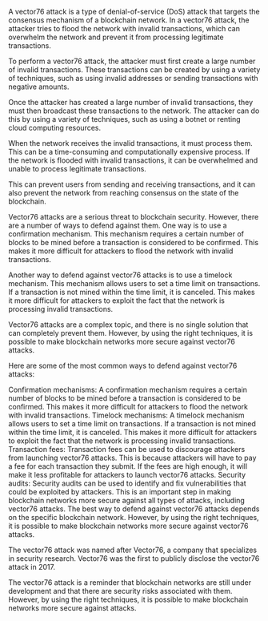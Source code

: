 
A vector76 attack is a type of denial-of-service (DoS) attack that targets the consensus mechanism of a blockchain network. In a vector76 attack, the attacker tries to flood the network with invalid transactions, which can overwhelm the network and prevent it from processing legitimate transactions.

To perform a vector76 attack, the attacker must first create a large number of invalid transactions. These transactions can be created by using a variety of techniques, such as using invalid addresses or sending transactions with negative amounts.

Once the attacker has created a large number of invalid transactions, they must then broadcast these transactions to the network. The attacker can do this by using a variety of techniques, such as using a botnet or renting cloud computing resources.

When the network receives the invalid transactions, it must process them. This can be a time-consuming and computationally expensive process. If the network is flooded with invalid transactions, it can be overwhelmed and unable to process legitimate transactions.

This can prevent users from sending and receiving transactions, and it can also prevent the network from reaching consensus on the state of the blockchain.

Vector76 attacks are a serious threat to blockchain security. However, there are a number of ways to defend against them. One way is to use a confirmation mechanism. This mechanism requires a certain number of blocks to be mined before a transaction is considered to be confirmed. This makes it more difficult for attackers to flood the network with invalid transactions.

Another way to defend against vector76 attacks is to use a timelock mechanism. This mechanism allows users to set a time limit on transactions. If a transaction is not mined within the time limit, it is canceled. This makes it more difficult for attackers to exploit the fact that the network is processing invalid transactions.

Vector76 attacks are a complex topic, and there is no single solution that can completely prevent them. However, by using the right techniques, it is possible to make blockchain networks more secure against vector76 attacks.

Here are some of the most common ways to defend against vector76 attacks:

Confirmation mechanisms: A confirmation mechanism requires a certain number of blocks to be mined before a transaction is considered to be confirmed. This makes it more difficult for attackers to flood the network with invalid transactions.
Timelock mechanisms: A timelock mechanism allows users to set a time limit on transactions. If a transaction is not mined within the time limit, it is canceled. This makes it more difficult for attackers to exploit the fact that the network is processing invalid transactions.
Transaction fees: Transaction fees can be used to discourage attackers from launching vector76 attacks. This is because attackers will have to pay a fee for each transaction they submit. If the fees are high enough, it will make it less profitable for attackers to launch vector76 attacks.
Security audits: Security audits can be used to identify and fix vulnerabilities that could be exploited by attackers. This is an important step in making blockchain networks more secure against all types of attacks, including vector76 attacks.
The best way to defend against vector76 attacks depends on the specific blockchain network. However, by using the right techniques, it is possible to make blockchain networks more secure against vector76 attacks.

The vector76 attack was named after Vector76, a company that specializes in security research. Vector76 was the first to publicly disclose the vector76 attack in 2017.

The vector76 attack is a reminder that blockchain networks are still under development and that there are security risks associated with them. However, by using the right techniques, it is possible to make blockchain networks more secure against attacks.